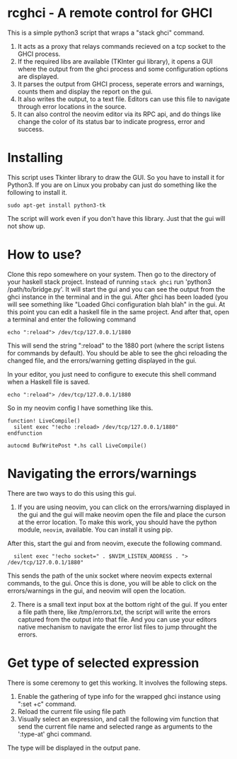 # rcghci - A remote control for GHCI

This is a simple python3 script that wraps a "stack ghci" command. 

1. It acts as a proxy that relays commands recieved on a tcp socket to the GHCI process.
2. If the required libs are available (TKInter gui library), it opens a GUI where the output from the ghci process and some configuration options are displayed.
3. It parses the output from GHCI process, seperate errors and warnings, counts them and display the report on the gui.
4. It also writes the output, to a text file. Editors can use this file to navigate through error locations in the source.
5. It can also control the neovim editor via its RPC api, and do things like change the color of its status bar to indicate progress, error and success.

# Installing

This script uses Tkinter library to draw the GUI. So you have to install it for Python3. If you are on Linux you 
probaby can just do something like the following to install it.

```
sudo apt-get install python3-tk
```

The script will work even if you don't have this library. Just that the gui will not show up.

# How to use?

Clone this repo somewhere on your system. Then go to the directory of your haskell stack project. Instead of running `stack ghci`
run 'python3 /path/to/bridge.py'. It will start the gui and you can see the output from the ghci instance in the terminal and in the
gui. After ghci has been loaded (you will see something like "Loaded Ghci configuration blah blah" in the gui.
At this point you can edit a haskell file in the same project. And after that, open a terminal and enter the following command

```
echo ":reload"> /dev/tcp/127.0.0.1/1880
```

This will send the string ":reload" to the 1880 port (where the script listens for commands by default). You should be able to see the ghci reloading the changed file, and the errors/warning getting displayed in the gui. 

In your editor, you just need to configure to execute this shell command when a Haskell file is saved.

```
echo ":reload"> /dev/tcp/127.0.0.1/1880
```

So in my neovim config I have something like this.

```
function! LiveCompile()
  silent exec "!echo :reload> /dev/tcp/127.0.0.1/1880"
endfunction

autocmd BufWritePost *.hs call LiveCompile()  
```

# Navigating the errors/warnings

There are two ways to do this using this gui. 

1. If you are using neovim, you can click on the errors/warning displayed in the gui and the gui will make neovim open the file and place the curson at the error location. To make this work, you should have the python module, `neovim`, available. You can install it using pip. 

After this, start the gui and from neovim, execute the following command.

```
  silent exec "!echo socket=" . $NVIM_LISTEN_ADDRESS . "> /dev/tcp/127.0.0.1/1880"
```

This sends the path of the unix socket where neovim expects external commands, to the gui. Once this is done, you will be able
to click on the errors/warnings in the gui, and neovim will open the location.

2. There is a small text input box at the bottom right of the gui. If you enter a file path there, like /tmp/errors.txt, the 
script will write the errors captured from the output into that file. And you can use your editors native mechanism to navigate
the error list files to jump throught the errors.

# Get type of selected expression

There is some ceremony to get this working. It involves the following steps.

1. Enable the gathering of type info for the wrapped ghci instance using ":set +c" command.
2. Reload the current file using file path
3. Visually select an expression, and call the following vim function that send the current file name and selected range
   as arguments to the ':type-at' ghci command.
   
The type will be displayed in the output pane.
